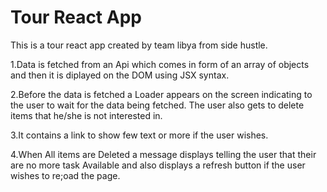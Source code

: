<h1>Tour React App</h1>

This is a tour react app created by team libya from side hustle.

1.Data is fetched from an Api which comes in form of an array of objects and then it is diplayed on the DOM using JSX syntax.

2.Before the data is fetched a Loader appears on the screen indicating to the user to wait for the data being fetched. The user also gets to delete items that he/she is not interested in.

3.It contains a link to show few text or more if the user wishes.

4.When All items are Deleted  a message displays telling the user that their are no more task Available and also displays a refresh button if the user wishes to re;oad the page.
